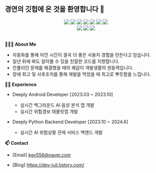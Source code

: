 ## 경연의 깃헙에 온 것을 환영합니다 🤗

<div align=center> 
  <img src="https://img.shields.io/badge/python-3776AB?style=for-the-badge&logo=python&logoColor=white"> 
  <img src="https://img.shields.io/badge/fastapi-009688?style=for-the-badge&logo=python&logoColor=white"> 
  <img src="https://img.shields.io/badge/mysql-4479A1?style=for-the-badge&logo=mysql&logoColor=white"> 
  <img src="https://img.shields.io/badge/Redis-FF4438?style=for-the-badge&logo=mysql&logoColor=white"> 
  <img src="https://img.shields.io/badge/git-F05032?style=for-the-badge&logo=git&logoColor=white">
  <img src="https://img.shields.io/badge/github-181717?style=for-the-badge&logo=github&logoColor=white">
  <img src="https://img.shields.io/badge/docker-2496ED?style=for-the-badge&logo=mysql&logoColor=white"> 

  <br>
  
  <img src="https://img.shields.io/badge/Android-3DDC84?style=for-the-badge&logo=mysql&logoColor=white"> 
  <img src="https://img.shields.io/badge/kotlin-%237F52FF.svg?style=for-the-badge&logo=kotlin&logoColor=white"> 
  <img src="https://img.shields.io/badge/JUnit5-25A162?style=for-the-badge&logo=mysql&logoColor=white"> 
<!--   <img src="https://img.shields.io/badge/javascript-F7DF1E?style=for-the-badge&logo=javascript&logoColor=black"> 
  <img src="https://img.shields.io/badge/node.js-339933?style=for-the-badge&logo=Node.js&logoColor=white">
  <img src="https://img.shields.io/badge/express-000000?style=for-the-badge&logo=express&logoColor=white"> -->

</div>
<br>

**💁🏻‍♀️ About Me**

- 자동화를 통해 아낀 시간이 결국 더 좋은 사용자 경험을 만든다고 믿습니다.
- 일년 뒤에 봐도 알아볼 수 있을 친절한 코드를 지향합니다.
- 안풀리던 문제를 해결했을 때의 쾌감이 개발생활의 원동력입니다.
- 장애 회고 및 사후조치를 통해 재발을 막았을 때 최고로 뿌듯함을 느낍니다.

**👨‍💻 Experience**

- Deeply Android Developer [2023.03 ~ 2023.10]
  - 실시간 백그라운드 AI 음성 분석 앱 개발
  - 실시간 위험경보 태블릿앱 개발

- Deeply Python Backend Developer [2023.10 ~ 2024.6]
  - 실시간 AI 위험상황 관제 서비스 백엔드 개발


**📫 Contact**

- [Email] kgy556@naver.com

- [Blog] https://dev-juli.tistory.com/

<!--
**KimGyeongyeon/KimGyeongyeon** is a ✨ _special_ ✨ repository because its `README.md` (this file) appears on your GitHub profile.


### Education

🔸 네이버 부스트캠프 Android 챌린지 과정 [2022.07.18 ~ 2022.08.12]

🔸 네이버 부스트캠프 Android 멤버십 과정 [2022.08.29 ~ 2022.12.16]
Here are some ideas to get you started:

- 🔭 I’m currently working on ...
- 🌱 I’m currently learning ...
- 👯 I’m looking to collaborate on ...
- 🤔 I’m looking for help with ...
- 💬 Ask me about ...
- 📫 How to reach me: ...
- 😄 Pronouns: ...
- ⚡ Fun fact: ...
[![Kim's GitHub stats](https://github-readme-stats.vercel.app/api?username=KimGyeongyeon&theme=dark&count_private=true)](https://github.com/anuraghazra/github-readme-stats)


-->



